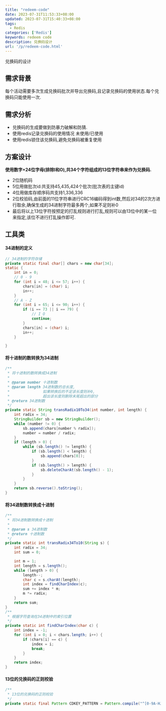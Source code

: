 ```yaml
---
title: "redeem-code"
date: 2023-07-31T11:53:33+08:00
updated: 2023-07-31T15:40:33+08:00
tags:
  - Redis
categories: ['Redis']
keywords: redeem code
description: 兑换码设计
url: '/p/redeem-code.html'
---
```


兑换码的设计

## 需求背景

每个活动需要多次生成兑换码批次并导出兑换码,且记录兑换码的使用状态.每个兑换码只能使用一次.

## 需求分析

- 兑换码的生成要做到防暴力破解和防猜.
- 使用redis记录兑换码的使用情况 未使用/已使用
- 使用redis锁住该兑换码,避免兑换码被重复使用

## 方案设计

**使用数字+24位字母(排除I和O),共34个字符组成的13位字符串来作为兑换码.**

- 2位随机码
- 5位用做批次id:共支持45,435,424个批次(批次表的主键id)
- 4位用做库存顺序码共支持1,336,336
- 2位校验码,由前面的11位字符串进行CRC16编码得到int数,然后对34的2次方进行取余,确保生成的34进制字符最多两个,如果不足则补0
- 最后将以上13位字符按预定的打乱规则进行打乱,规则可以由13位中的某一位来指定,该位不进行打乱操作即可.

## 工具类

#### 34进制的定义

```java
// 34进制的字符存储
private static final char[] chars = new char[34];
static {
    int in = 0;
    // 0 - 9
    for (int i = 48; i <= 57; i++) {
        chars[in] = (char) i;
        in++;
    }
    // A - Z
    for (int i = 65; i <= 90; i++) {
        if (i == 73 || i == 79) {
            // I O
            continue;
        }
        chars[in] = (char) i;
        in++;
    }

}
```

#### 将十进制的数转换为34进制

```java
/**
 * 将十进制的数转换成34进制
 *
 * @param number 十进制数
 * @param length 34进制数的总长度, 
 *               如果转换后的不足该长度则补0, 
 *               超出该长度则删除末尾超出的部分
 * @return 34进制数
 */
private static String transRadix10To34(int number, int length) {
    int radix = 34;
    StringBuilder sb = new StringBuilder();
    while (number != 0) {
        sb.append(chars[number % radix]);
        number = number / radix;
    }
    if (length > 0) {
        while (sb.length() != length) {
            if (sb.length() < length) {
                sb.append(chars[0]);
            }
            if (sb.length() > length) {
                sb.deleteCharAt(sb.length() - 1);
            }
        }
    }
    return sb.reverse().toString();
}
```

#### 将34进制数转换成十进制

```java
/**
 * 将34进制数转换成十进制
 *
 * @param s 34进制数
 * @return 十进制数
 */
private static int transRadix34To10(String s) {
    int radix = 34;
    int sum = 0;

    int m = 1;
    int length = s.length();
    while (length > 0) {
        length--;
        char c = s.charAt(length);
        int index = findCharIndex(c);
        sum += index * m;
        m *= radix;
    }
    return sum;
}
/**
 * 根据字符查询在34进制中的索引位置
 */
private static int findCharIndex(char c) {
    int index = -1;
    for (int i = 0; i < chars.length; i++) {
        if (chars[i] == c) {
            index = i;
            break;
        }
    }
    return index;
}
```

#### 13位的兑换码的正则校验

```java
/**
 * 13位的兑换码的正则校验
 */
private static final Pattern CDKEY_PATTERN = Pattern.compile("^[0-9A-HJ-NP-Z]{13}$");
```